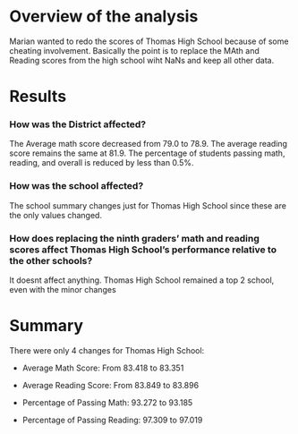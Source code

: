 # Overview of the analysis


Marian wanted to redo the scores of Thomas High School because of some cheating involvement. Basically the point is to replace the MAth and Reading scores from the high school wiht NaNs and keep all other data.

# Results

### How was the District affected?

The Average math score decreased from 79.0 to 78.9. The average reading score remains the same at 81.9. The percentage of students passing math, reading, and overall is reduced by less than 0.5%.

### How was the school affected?

The school summary changes just for Thomas High School since these are the only values changed.

### How does replacing the ninth graders’ math and reading scores affect Thomas High School’s performance relative to the other schools?

It doesnt affect anything. Thomas High School remained a top 2 school, even with the minor changes

# Summary

There were only 4 changes for Thomas High School:

* Average Math Score: From 83.418 to 83.351

* Average Reading Score: From 83.849 to 83.896

* Percentage of Passing Math: 93.272 to 93.185

* Percentage of Passing Reading: 97.309 to 97.019
